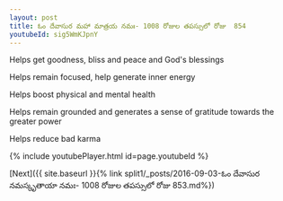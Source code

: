 ```yaml
---
layout: post
title: ఓం దేవాసుర మహా మాత్రయ నమః- 1008 రోజుల తపస్సులో రోజు  854
youtubeId: sig5WmKJpnY
---
```

 
 
Helps get goodness, bliss and peace and God's blessings
 
Helps remain focused, help generate inner energy 
 
Helps boost physical and mental health 
 
Helps remain grounded and generates a sense of gratitude towards the greater power 
 
Helps reduce bad karma
 
 
 
 


{% include youtubePlayer.html id=page.youtubeId %}
 
[Next]({{ site.baseurl }}{% link  split1/_posts/2016-09-03-ఓం దేవాసుర నమస్కృతాయా నమః- 1008 రోజుల తపస్సులో రోజు  853.md%})
 

